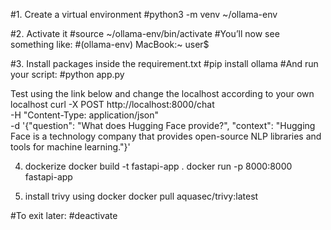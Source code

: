 #1. Create a virtual environment
#python3 -m venv ~/ollama-env

#2. Activate it
#source ~/ollama-env/bin/activate
#You’ll now see something like:
#(ollama-env) MacBook:~ user$

#3. Install packages inside the requirement.txt
#pip install ollama
#And run your script:
#python app.py

Test using the link below and change the localhost according to your own localhost
curl -X POST http://localhost:8000/chat \
  -H "Content-Type: application/json" \
  -d '{"question": "What does Hugging Face provide?", "context": "Hugging Face is a technology company that provides open-source NLP libraries and tools for machine learning."}'

4. dockerize
docker build -t fastapi-app .
docker run -p 8000:8000 fastapi-app

5. install trivy using docker
docker pull aquasec/trivy:latest

#To exit later:
#deactivate
